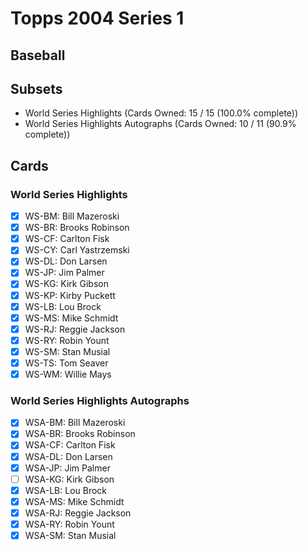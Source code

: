 # Topps 2004 Series 1
## Baseball

## Subsets

- World Series Highlights  (Cards Owned: 15 / 15 (100.0% complete))
- World Series Highlights Autographs  (Cards Owned: 10 / 11 (90.9% complete))

## Cards

### World Series Highlights
- [x] WS-BM: Bill Mazeroski<br>
- [x] WS-BR: Brooks Robinson<br>
- [x] WS-CF: Carlton Fisk<br>
- [x] WS-CY: Carl Yastrzemski<br>
- [x] WS-DL: Don Larsen<br>
- [x] WS-JP: Jim Palmer<br>
- [x] WS-KG: Kirk Gibson<br>
- [x] WS-KP: Kirby Puckett<br>
- [x] WS-LB: Lou Brock<br>
- [x] WS-MS: Mike Schmidt<br>
- [x] WS-RJ: Reggie Jackson<br>
- [x] WS-RY: Robin Yount<br>
- [x] WS-SM: Stan Musial<br>
- [x] WS-TS: Tom Seaver<br>
- [x] WS-WM: Willie Mays<br>
### World Series Highlights Autographs
- [x] WSA-BM: Bill Mazeroski<br>
- [x] WSA-BR: Brooks Robinson<br>
- [x] WSA-CF: Carlton Fisk<br>
- [x] WSA-DL: Don Larsen<br>
- [x] WSA-JP: Jim Palmer<br>
- [ ] WSA-KG: Kirk Gibson<br>
- [x] WSA-LB: Lou Brock<br>
- [x] WSA-MS: Mike Schmidt<br>
- [x] WSA-RJ: Reggie Jackson<br>
- [x] WSA-RY: Robin Yount<br>
- [x] WSA-SM: Stan Musial<br>
